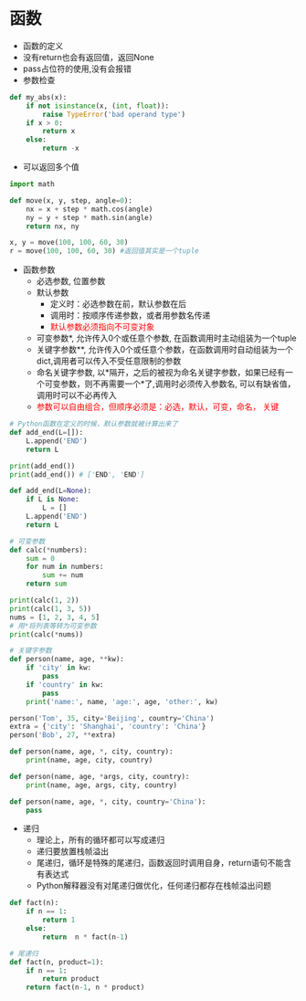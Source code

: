 # 函数
- 函数的定义
- 没有return也会有返回值，返回None
- pass占位符的使用,没有会报错
- 参数检查
```python
def my_abs(x):
    if not isinstance(x, (int, float)):
        raise TypeError('bad operand type')
    if x > 0:
        return x
    else:
        return -x
```
- 可以返回多个值
```python
import math

def move(x, y, step, angle=0):
    nx = x + step * math.cos(angle)
    ny = y + step * math.sin(angle)
    return nx, ny

x, y = move(100, 100, 60, 30)
r = move(100, 100, 60, 30) #返回值其实是一个tuple
```
- 函数参数
    - 必选参数, 位置参数
    - 默认参数
        - 定义时：必选参数在前，默认参数在后
        - 调用时：按顺序传递参数，或者用参数名传递
        - <font color="red">默认参数必须指向不可变对象</font>  
    - 可变参数*, 允许传入0个或任意个参数, 在函数调用时主动组装为一个tuple
    - 关键字参数**, 允许传入0个或任意个参数，在函数调用时自动组装为一个dict,调用者可以传入不受任意限制的参数
    - 命名关键字参数, 以\*隔开，之后的被视为命名关键字参数，如果已经有一个可变参数，则不再需要一个\*了,调用时必须传入参数名, 可以有缺省值，调用时可以不必再传入
    - <font color="red">参数可以自由组合，但顺序必须是：必选，默认，可变，命名， 关键</font>
```python
# Python函数在定义的时候，默认参数就被计算出来了
def add_end(L=[]):
    L.append('END')
    return L

print(add_end())
print(add_end()) # ['END', 'END']

def add_end(L=None):
    if L is None:
        L = []
    L.append('END')
    return L

# 可变参数
def calc(*numbers):
    sum = 0
    for num in numbers:
        sum += num
    return sum

print(calc(1, 2))
print(calc(1, 3, 5))
nums = [1, 2, 3, 4, 5]
# 用*将列表等转为可变参数
print(calc(*nums))

# 关键字参数
def person(name, age, **kw):
    if 'city' in kw:
        pass
    if 'country' in kw:
        pass
    print('name:', name, 'age:', age, 'other:', kw)

person('Tom', 35, city='Beijing', country='China')
extra = {'city': 'Shanghai', 'country': 'China'}
person('Bob', 27, **extra)

def person(name, age, *, city, country):
    print(name, age, city, country)

def person(name, age, *args, city, country):
    print(name, age, args, city, country)

def person(name, age, *, city, country='China'):
    pass
```

- 递归  
    - 理论上，所有的循环都可以写成递归
    - 递归要放置栈帧溢出
    - 尾递归，循环是特殊的尾递归，函数返回时调用自身，return语句不能含有表达式
    - Python解释器没有对尾递归做优化，任何递归都存在栈帧溢出问题
```python
def fact(n):
    if n == 1:
        return 1
    else:
        return  n * fact(n-1)

# 尾递归
def fact(n, product=1):
    if n == 1:
        return product
    return fact(n-1, n * product)
```